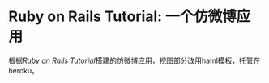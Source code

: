 # Ruby on Rails Tutorial: 一个仿微博应用
根据[*Ruby on Rails Tutorial*](http://railstutorial.org/)搭建的仿微博应用，视图部分改用haml模板，托管在heroku。
